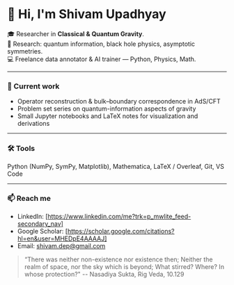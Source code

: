 # 👋 Hi, I'm Shivam Upadhyay

🎓 Researcher in **Classical & Quantum Gravity**.  
🌌 Research: quantum information, black hole physics, asymptotic symmetries.  
💻 Freelance data annotator & AI trainer — Python, Physics, Math.

---

### 🔭 Current work
- Operator reconstruction & bulk–boundary correspondence in AdS/CFT  
- Problem set series on quantum-information aspects of gravity  
- Small Jupyter notebooks and LaTeX notes for visualization and derivations

---

### 🛠️ Tools
Python (NumPy, SymPy, Matplotlib), Mathematica, LaTeX / Overleaf, Git, VS Code

---

### 📫 Reach me
- LinkedIn: [https://www.linkedin.com/me?trk=p_mwlite_feed-secondary_nav]  
- Google Scholar: [https://scholar.google.com/citations?hl=en&user=MHEDpE4AAAAJ]  
- Email: shivam.dep@gmail.com

> “There was neither non-existence nor existence then;
Neither the realm of space, nor the sky which is beyond;
What stirred? Where? In whose protection?" -- Nasadiya Sukta, Rig Veda, 10.129


<!--
**shivam-upadhyay-mathphys/shivam-upadhyay-mathphys** is a ✨ _special_ ✨ repository because its `README.md` (this file) appears on your GitHub profile.

Here are some ideas to get you started:

- 🔭 I’m currently working on ...
- 🌱 I’m currently learning ...
- 👯 I’m looking to collaborate on ...
- 🤔 I’m looking for help with ...
- 💬 Ask me about ...
- 📫 How to reach me: ...
- 😄 Pronouns: ...
- ⚡ Fun fact: ...
-->

